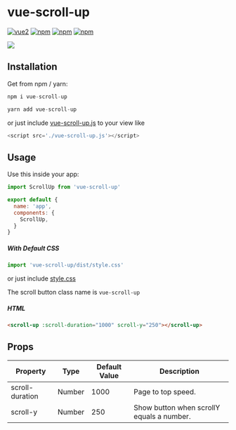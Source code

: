 # vue-scroll-up 
[![vue2](https://img.shields.io/badge/vue-2.x-brightgreen.svg)](https://vuejs.org/) [![npm](https://img.shields.io/npm/v/vue-scroll-up.svg)](https://www.npmjs.com/package/vue-scroll-up) [![npm](https://img.shields.io/npm/dt/vue-scroll-up.svg)](https://www.npmjs.com/package/vue-scroll-up) [![npm](https://img.shields.io/npm/l/vue-scroll-up.svg)](https://github.com/runkids/Vue-Scroll-Up/blob/master/LICENSE)


<img src="https://i.imgur.com/OOlKiny.gif"/>

## Installation 
Get from npm / yarn:
```js
npm i vue-scroll-up
```
```js
yarn add vue-scroll-up
```
or
just include [vue-scroll-up.js](https://github.com/runkids/Vue-Scroll-Up/blob/master/dist/vue-scroll-up.js) to your view like 

```js
<script src='./vue-scroll-up.js'></script>
```

## Usage
Use this inside your app:
``` js
import ScrollUp from 'vue-scroll-up'

export default {
  name: 'app',
  components: {
    ScrollUp,
  }
}
```

##### With Default CSS 
```js
import 'vue-scroll-up/dist/style.css'
```
or
just include [style.css](https://github.com/runkids/Vue-Scroll-Up/blob/master/dist/style.css)

The scroll button class name is `vue-scroll-up`

##### HTML
```html
<scroll-up :scroll-duration="1000" scroll-y="250"></scroll-up>
```

## Props

| Property  |  Type |  Default Value |  Description |
| ------------ | ------------ | ------------ | ------------ |
|scroll-duration  |  Number  |  1000  | Page to top speed.|
| scroll-y  |  Number  |  250    | Show button when scrollY equals a number.|

